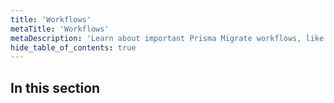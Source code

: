 ```yaml
---
title: 'Workflows'
metaTitle: 'Workflows'
metaDescription: 'Learn about important Prisma Migrate workflows, like seeding, prototyping, baselining, & more.'
hide_table_of_contents: true
---
```


## In this section

<!-- Subsections -->
